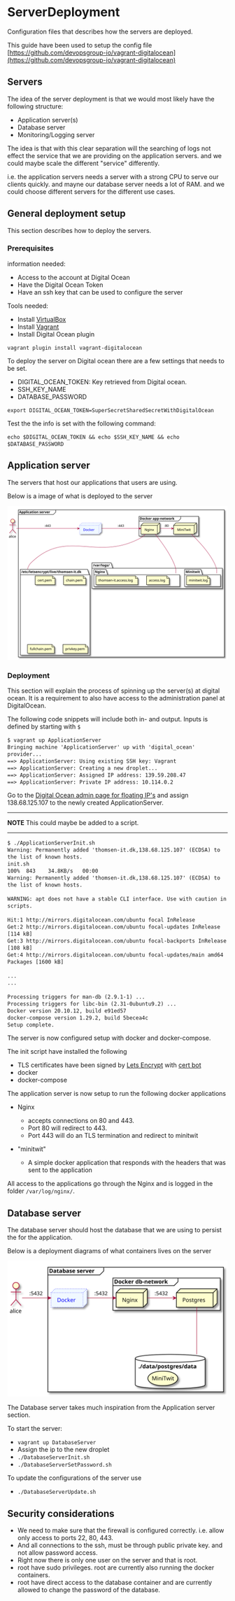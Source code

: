 # ServerDeployment

Configuration files that describes how the servers are deployed.

This guide have been used to setup the config file [https://github.com/devopsgroup-io/vagrant-digitalocean](https://github.com/devopsgroup-io/vagrant-digitalocean)

## Servers

The idea of the server deployment is that we would most likely have the following structure:

- Application server(s)
- Database server
- Monitoring/Logging server

The idea is that with this clear separation will the searching of logs not effect the service that we are providing on the application servers. and we could maybe scale the different "service" differently.

i.e. the application servers needs a server with a strong CPU to serve our clients quickly. and mayne our database server needs a lot of RAM. and we could choose different servers for the different use cases.

## General deployment setup

This section describes how to deploy the servers.

### Prerequisites

information needed:

- Access to the account at Digital Ocean
- Have the Digital Ocean Token
- Have an ssh key that can be used to configure the server

Tools needed:

- Install [VirtualBox](https://www.virtualbox.org/)
- Install [Vagrant](https://www.vagrantup.com/)
- Install Digital Ocean plugin

``` shell
vagrant plugin install vagrant-digitalocean
```

To deploy the server on Digital ocean there are a few settings that needs to be set.

- DIGITAL_OCEAN_TOKEN: Key retrieved from Digital ocean.
- SSH_KEY_NAME
- DATABASE_PASSWORD

```shell
export DIGITAL_OCEAN_TOKEN=SuperSecretSharedSecretWithDigitalOcean
```

Test the the info is set with the following command:

```shell
echo $DIGITAL_OCEAN_TOKEN && echo $SSH_KEY_NAME && echo $DATABASE_PASSWORD
```

## Application server

The servers that host our applications that users are using.

Below is a image of what is deployed to the server 

![Deployment diagram](./Diagrams/ApplicationServer/deployment.svg)

### Deployment

This section will explain the process of spinning up the server(s) at digital ocean. It is a requirement to also have access to the administration panel at DigitalOcean.

The following code snippets will include both in- and output. Inputs is defined by starting with `$`

```shell
$ vagrant up ApplicationServer
Bringing machine 'ApplicationServer' up with 'digital_ocean' provider...
==> ApplicationServer: Using existing SSH key: Vagrant
==> ApplicationServer: Creating a new droplet...
==> ApplicationServer: Assigned IP address: 139.59.208.47
==> ApplicationServer: Private IP address: 10.114.0.2
```

Go to the [Digital Ocean admin page for floating IP's](https://cloud.digitalocean.com/networking/floating_ips) and assign 138.68.125.107 to the newly created ApplicationServer.

---

**NOTE** This could maybe be added to a script.

---

```shell
$ ./ApplicationServerInit.sh
Warning: Permanently added 'thomsen-it.dk,138.68.125.107' (ECDSA) to the list of known hosts.
init.sh                                                                                                                                                       100%  843    34.8KB/s   00:00    
Warning: Permanently added 'thomsen-it.dk,138.68.125.107' (ECDSA) to the list of known hosts.

WARNING: apt does not have a stable CLI interface. Use with caution in scripts.

Hit:1 http://mirrors.digitalocean.com/ubuntu focal InRelease
Get:2 http://mirrors.digitalocean.com/ubuntu focal-updates InRelease [114 kB]
Get:3 http://mirrors.digitalocean.com/ubuntu focal-backports InRelease [108 kB]
Get:4 http://mirrors.digitalocean.com/ubuntu focal-updates/main amd64 Packages [1600 kB]

...
...

Processing triggers for man-db (2.9.1-1) ...
Processing triggers for libc-bin (2.31-0ubuntu9.2) ...
Docker version 20.10.12, build e91ed57
docker-compose version 1.29.2, build 5becea4c
Setup complete.
```

The server is now configured setup with docker and docker-compose.

The init script have installed the following

- TLS certificates have been signed by [Lets Encrypt](https://letsencrypt.org/) with [cert bot](https://certbot.eff.org/)
- docker
- docker-compose

The application server is now setup to run the following docker applications

- Nginx
  - accepts connections on 80 and 443.
  - Port 80 will redirect to 443.
  - Port 443 will do an TLS termination and redirect to minitwit

- "minitwit"
  - A simple docker application that responds with the headers that was sent to the application

All access to the applications go through the Nginx and is logged in the folder `/var/log/nginx/`.


## Database server

The database server should host the database that we are using to persist the for the application.

Below is a deployment diagrams of what containers lives on the server

![Deployment diagram](./Diagrams/DatabaseServer/deployment.svg)

The Database server takes much inspiration from the Application server section.

To start the server:

- `vagrant up DatabaseServer`
- Assign the ip to the new droplet
- `./DatabaseServerInit.sh`
- `./DatabaseServerSetPassword.sh`

To update the configurations of the server use

- `./DatabaseServerUpdate.sh`

## Security considerations

- We need to make sure that the firewall is configured correctly. i.e. allow only access to ports 22, 80, 443.
- And all connections to the ssh, must be through public private key. and not allow password access.
- Right now there is only one user on the server and that is root.
- root have sudo privileges. root are currently also running the docker containers.
- root have direct access to the database container and are currently allowed to change the password of the database.
